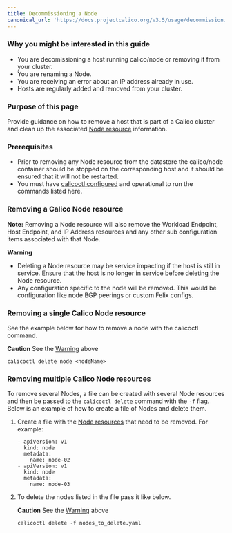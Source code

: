 ```yaml
---
title: Decommissioning a Node
canonical_url: 'https://docs.projectcalico.org/v3.5/usage/decommissioning-a-node'
---
```


### Why you might be interested in this guide

- You are decomissioning a host running calico/node or removing it from your
  cluster.
- You are renaming a Node.
- You are receiving an error about an IP address already in use.
- Hosts are regularly added and removed from your cluster.

### Purpose of this page

Provide guidance on how to remove a host that is part of a Calico cluster
and clean up the associated [Node resource][Node resource reference]
information.

### Prerequisites

- Prior to removing any Node resource from the datastore the calico/node
  container should be stopped on the corresponding host and it should be
  ensured that it will not be restarted.
- You must have [calicoctl configured][calicoctl setup] and operational to run
  the commands listed here.

### Removing a Calico Node resource

**Note:**
Removing a Node resource will also remove the Workload Endpoint, Host
Endpoint, and IP Address resources and any other sub configuration items
associated with that Node.

**Warning**
- Deleting a Node resource may be service impacting if the host is still in
  service.  Ensure that the host is no longer in service before deleting the
  Node resource.
- Any configuration specific to the node will be removed.  This would be
  configuration like node BGP peerings or custom Felix configs.

### Removing a single Calico Node resource

See the example below for how to remove a node with the calicoctl command.

**Caution** See the [Warning](#removing-a-calico-node-resource) above

```
calicoctl delete node <nodeName>
```

### Removing multiple Calico Node resources

To remove several Nodes, a file can be created with several Node resources and
then be passed to the `calicoctl delete` command with the `-f` flag.
Below is an example of how to create a file of Nodes and delete them.

1. Create a file with the [Node resources][Node resource reference] that need
   to be removed.  For example:

   ```
   - apiVersion: v1
     kind: node
     metadata:
       name: node-02
   - apiVersion: v1
     kind: node
     metadata:
       name: node-03
   ```

2. To delete the nodes listed in the file pass it like below.

   **Caution** See the [Warning](#removing-a-calico-node-resource) above

   ```
   calicoctl delete -f nodes_to_delete.yaml
   ```

[Node resource reference]: {{site.baseurl}}/{{page.version}}/reference/calicoctl/resources/node
[calicoctl setup]: {{site.baseurl}}/{{page.version}}/usage/calicoctl/install-and-configuration
